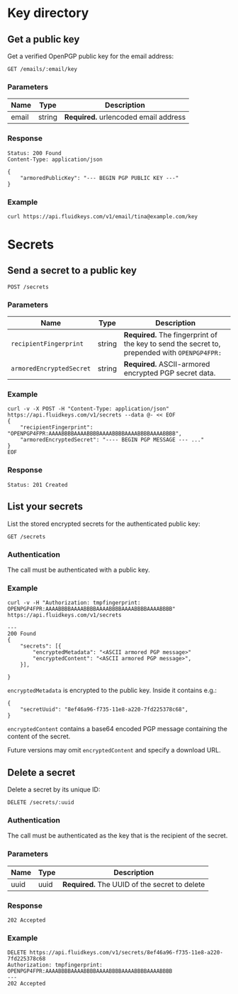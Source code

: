 # Key directory

## Get a public key

Get a verified OpenPGP public key for the email address:

```
GET /emails/:email/key
```

### Parameters

| Name        | Type   | Description                                       |
|-------------|--------|----------------------------------------------------
| email       | string | **Required.** urlencoded email address            |

### Response

```
Status: 200 Found
Content-Type: application/json

{
    "armoredPublicKey": "--- BEGIN PGP PUBLIC KEY ---"
}
```

### Example

```
curl https://api.fluidkeys.com/v1/email/tina@example.com/key
```

# Secrets

## Send a secret to a public key

```
POST /secrets
```

### Parameters

| Name                     | Type   | Description |
|--------------------------|--------|-------------|
| `recipientFingerprint`   | string | **Required.** The fingerprint of the key to send the secret to, prepended with `OPENPGP4FPR:`
| `armoredEncryptedSecret` | string | **Required.** ASCII-armored encrypted PGP secret data.

### Example

```
curl -v -X POST -H "Content-Type: application/json" https://api.fluidkeys.com/v1/secrets --data @- << EOF
{
    "recipientFingerprint": "OPENPGP4FPR:AAAABBBBAAAABBBBAAAABBBBAAAABBBBAAAABBBB",
    "armoredEncryptedSecret": "---- BEGIN PGP MESSAGE --- ..."
}
EOF
```

### Response

```
Status: 201 Created
```

## List your secrets

List the stored encrypted secrets for the authenticated public key:

```
GET /secrets
```

### Authentication

The call must be authenticated with a public key.

### Example

```
curl -v -H "Authorization: tmpfingerprint: OPENPGP4FPR:AAAABBBBAAAABBBBAAAABBBBAAAABBBBAAAABBBB" https://api.fluidkeys.com/v1/secrets

---
200 Found
{
    "secrets": [{
        "encryptedMetadata": "<ASCII armored PGP message>"
        "encryptedContent": "<ASCII armored PGP message>",
    }],

}
```

`encryptedMetadata` is encrypted to the public key. Inside it contains e.g.:

```
{
    "secretUuid": "8ef46a96-f735-11e8-a220-7fd225378c68",
}
```

`encryptedContent` contains a base64 encoded PGP message containing the content of the secret.

Future versions may omit `encryptedContent` and specify a download URL.

## Delete a secret

Delete a secret by its unique ID:

```
DELETE /secrets/:uuid
```

### Authentication

The call must be authenticated as the key that is the recipient of the secret.

### Parameters

| Name       | Type | Description                                       |
|------------|------|----------------------------------------------------
| uuid       | uuid | **Required.** The UUID of the secret to delete


### Response


```
202 Accepted
```

### Example

```
DELETE https://api.fluidkeys.com/v1/secrets/8ef46a96-f735-11e8-a220-7fd225378c68
Authorization: tmpfingerprint: OPENPGP4FPR:AAAABBBBAAAABBBBAAAABBBBAAAABBBBAAAABBBB
---
202 Accepted
```
